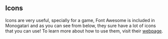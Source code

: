 ## Icons
Icons are very useful, specially for a game, Font Awesome is included in Monogatari and as you can see from below, they sure have a lot of icons that you can use! To learn more about how to use them, visit their [webpage](http://fortawesome.github.io/Font-Awesome/).

<i class="fa fa-glass"></i><i class="fa fa-music"></i><i class="fa fa-search"></i><i class="fa fa-envelope-o"></i><i class="fa fa-heart"></i><i class="fa fa-star"></i><i class="fa fa-star-o"></i><i class="fa fa-user"></i><i class="fa fa-film"></i><i class="fa fa-th-large"></i><i class="fa fa-th"></i><i class="fa fa-th-list"></i><i class="fa fa-check"></i><i class="fa fa-times"></i><i class="fa fa-search-plus"></i><i class="fa fa-search-minus"></i><i class="fa fa-power-off"></i><i class="fa fa-signal"></i><i class="fa fa-cog"></i><i class="fa fa-trash-o"></i><i class="fa fa-home"></i><i class="fa fa-file-o"></i><i class="fa fa-clock-o"></i><i class="fa fa-road"></i><i class="fa fa-download"></i><i class="fa fa-arrow-circle-o-down"></i><i class="fa fa-arrow-circle-o-up"></i><i class="fa fa-inbox"></i><i class="fa fa-play-circle-o"></i><i class="fa fa-repeat"></i><i class="fa fa-refresh"></i><i class="fa fa-list-alt"></i><i class="fa fa-lock"></i><i class="fa fa-flag"></i><i class="fa fa-headphones"></i><i class="fa fa-volume-off"></i><i class="fa fa-volume-down"></i><i class="fa fa-volume-up"></i><i class="fa fa-qrcode"></i><i class="fa fa-barcode"></i><i class="fa fa-tag"></i><i class="fa fa-tags"></i><i class="fa fa-book"></i><i class="fa fa-bookmark"></i><i class="fa fa-print"></i><i class="fa fa-camera"></i><i class="fa fa-font"></i><i class="fa fa-bold"></i><i class="fa fa-italic"></i><i class="fa fa-text-height"></i><i class="fa fa-text-width"></i><i class="fa fa-align-left"></i><i class="fa fa-align-center"></i><i class="fa fa-align-right"></i><i class="fa fa-align-justify"></i><i class="fa fa-list"></i><i class="fa fa-outdent"></i><i class="fa fa-indent"></i><i class="fa fa-video-camera"></i><i class="fa fa-picture-o"></i><i class="fa fa-pencil"></i><i class="fa fa-map-marker"></i><i class="fa fa-adjust"></i><i class="fa fa-tint"></i><i class="fa fa-pencil-square-o"></i><i class="fa fa-share-square-o"></i><i class="fa fa-check-square-o"></i><i class="fa fa-arrows"></i><i class="fa fa-step-backward"></i><i class="fa fa-fast-backward"></i><i class="fa fa-backward"></i><i class="fa fa-play"></i><i class="fa fa-pause"></i><i class="fa fa-stop"></i><i class="fa fa-forward"></i><i class="fa fa-fast-forward"></i><i class="fa fa-step-forward"></i><i class="fa fa-eject"></i><i class="fa fa-chevron-left"></i><i class="fa fa-chevron-right"></i><i class="fa fa-plus-circle"></i><i class="fa fa-minus-circle"></i><i class="fa fa-times-circle"></i><i class="fa fa-check-circle"></i><i class="fa fa-question-circle"></i><i class="fa fa-info-circle"></i><i class="fa fa-crosshairs"></i><i class="fa fa-times-circle-o"></i><i class="fa fa-check-circle-o"></i><i class="fa fa-ban"></i><i class="fa fa-arrow-left"></i><i class="fa fa-arrow-right"></i><i class="fa fa-arrow-up"></i><i class="fa fa-arrow-down"></i><i class="fa fa-share"></i><i class="fa fa-expand"></i><i class="fa fa-compress"></i><i class="fa fa-plus"></i><i class="fa fa-minus"></i><i class="fa fa-asterisk"></i><i class="fa fa-exclamation-circle"></i><i class="fa fa-gift"></i><i class="fa fa-leaf"></i><i class="fa fa-fire"></i><i class="fa fa-eye"></i><i class="fa fa-eye-slash"></i><i class="fa fa-exclamation-triangle"></i><i class="fa fa-plane"></i><i class="fa fa-calendar"></i><i class="fa fa-random"></i><i class="fa fa-comment"></i><i class="fa fa-magnet"></i><i class="fa fa-chevron-up"></i><i class="fa fa-chevron-down"></i><i class="fa fa-retweet"></i><i class="fa fa-shopping-cart"></i><i class="fa fa-folder"></i><i class="fa fa-folder-open"></i><i class="fa fa-arrows-v"></i><i class="fa fa-arrows-h"></i><i class="fa fa-bar-chart"></i><i class="fa fa-twitter-square"></i><i class="fa fa-facebook-square"></i><i class="fa fa-camera-retro"></i><i class="fa fa-key"></i><i class="fa fa-cogs"></i><i class="fa fa-comments"></i><i class="fa fa-thumbs-o-up"></i><i class="fa fa-thumbs-o-down"></i><i class="fa fa-star-half"></i><i class="fa fa-heart-o"></i><i class="fa fa-sign-out"></i><i class="fa fa-linkedin-square"></i><i class="fa fa-thumb-tack"></i><i class="fa fa-external-link"></i><i class="fa fa-sign-in"></i><i class="fa fa-trophy"></i><i class="fa fa-github-square"></i><i class="fa fa-upload"></i><i class="fa fa-lemon-o"></i><i class="fa fa-phone"></i><i class="fa fa-square-o"></i><i class="fa fa-bookmark-o"></i><i class="fa fa-phone-square"></i><i class="fa fa-twitter"></i><i class="fa fa-facebook"></i><i class="fa fa-github"></i><i class="fa fa-unlock"></i><i class="fa fa-credit-card"></i><i class="fa fa-rss"></i><i class="fa fa-hdd-o"></i><i class="fa fa-bullhorn"></i><i class="fa fa-bell"></i><i class="fa fa-certificate"></i><i class="fa fa-hand-o-right"></i><i class="fa fa-hand-o-left"></i><i class="fa fa-hand-o-up"></i><i class="fa fa-hand-o-down"></i><i class="fa fa-arrow-circle-left"></i><i class="fa fa-arrow-circle-right"></i><i class="fa fa-arrow-circle-up"></i><i class="fa fa-arrow-circle-down"></i><i class="fa fa-globe"></i><i class="fa fa-wrench"></i><i class="fa fa-tasks"></i><i class="fa fa-filter"></i><i class="fa fa-briefcase"></i><i class="fa fa-arrows-alt"></i><i class="fa fa-users"></i><i class="fa fa-link"></i><i class="fa fa-cloud"></i><i class="fa fa-flask"></i><i class="fa fa-scissors"></i><i class="fa fa-files-o"></i><i class="fa fa-paperclip"></i><i class="fa fa-floppy-o"></i><i class="fa fa-square"></i><i class="fa fa-bars"></i><i class="fa fa-list-ul"></i><i class="fa fa-list-ol"></i><i class="fa fa-strikethrough"></i><i class="fa fa-underline"></i><i class="fa fa-table"></i><i class="fa fa-magic"></i><i class="fa fa-truck"></i><i class="fa fa-pinterest"></i><i class="fa fa-pinterest-square"></i><i class="fa fa-google-plus-square"></i><i class="fa fa-google-plus"></i><i class="fa fa-money"></i><i class="fa fa-caret-down"></i><i class="fa fa-caret-up"></i><i class="fa fa-caret-left"></i><i class="fa fa-caret-right"></i><i class="fa fa-columns"></i><i class="fa fa-sort"></i><i class="fa fa-sort-desc"></i><i class="fa fa-sort-asc"></i><i class="fa fa-envelope"></i><i class="fa fa-linkedin"></i><i class="fa fa-undo"></i><i class="fa fa-gavel"></i><i class="fa fa-tachometer"></i><i class="fa fa-comment-o"></i><i class="fa fa-comments-o"></i><i class="fa fa-bolt"></i><i class="fa fa-sitemap"></i><i class="fa fa-umbrella"></i><i class="fa fa-clipboard"></i><i class="fa fa-lightbulb-o"></i><i class="fa fa-exchange"></i><i class="fa fa-cloud-download"></i><i class="fa fa-cloud-upload"></i><i class="fa fa-user-md"></i><i class="fa fa-stethoscope"></i><i class="fa fa-suitcase"></i><i class="fa fa-bell-o"></i><i class="fa fa-coffee"></i><i class="fa fa-cutlery"></i><i class="fa fa-file-text-o"></i><i class="fa fa-building-o"></i><i class="fa fa-hospital-o"></i><i class="fa fa-ambulance"></i><i class="fa fa-medkit"></i><i class="fa fa-fighter-jet"></i><i class="fa fa-beer"></i><i class="fa fa-h-square"></i><i class="fa fa-plus-square"></i><i class="fa fa-angle-double-left"></i><i class="fa fa-angle-double-right"></i><i class="fa fa-angle-double-up"></i><i class="fa fa-angle-double-down"></i><i class="fa fa-angle-left"></i><i class="fa fa-angle-right"></i><i class="fa fa-angle-up"></i><i class="fa fa-angle-down"></i><i class="fa fa-desktop"></i><i class="fa fa-laptop"></i><i class="fa fa-tablet"></i><i class="fa fa-mobile"></i><i class="fa fa-circle-o"></i><i class="fa fa-quote-left"></i><i class="fa fa-quote-right"></i><i class="fa fa-spinner"></i><i class="fa fa-circle"></i><i class="fa fa-reply"></i><i class="fa fa-github-alt"></i><i class="fa fa-folder-o"></i><i class="fa fa-folder-open-o"></i><i class="fa fa-smile-o"></i><i class="fa fa-frown-o"></i><i class="fa fa-meh-o"></i><i class="fa fa-gamepad"></i><i class="fa fa-keyboard-o"></i><i class="fa fa-flag-o"></i><i class="fa fa-flag-checkered"></i><i class="fa fa-terminal"></i><i class="fa fa-code"></i><i class="fa fa-reply-all"></i><i class="fa fa-star-half-o"></i><i class="fa fa-location-arrow"></i><i class="fa fa-crop"></i><i class="fa fa-code-fork"></i><i class="fa fa-chain-broken"></i><i class="fa fa-question"></i><i class="fa fa-info"></i><i class="fa fa-exclamation"></i><i class="fa fa-superscript"></i><i class="fa fa-subscript"></i><i class="fa fa-eraser"></i><i class="fa fa-puzzle-piece"></i><i class="fa fa-microphone"></i><i class="fa fa-microphone-slash"></i><i class="fa fa-shield"></i><i class="fa fa-calendar-o"></i><i class="fa fa-fire-extinguisher"></i><i class="fa fa-rocket"></i><i class="fa fa-maxcdn"></i><i class="fa fa-chevron-circle-left"></i><i class="fa fa-chevron-circle-right"></i><i class="fa fa-chevron-circle-up"></i><i class="fa fa-chevron-circle-down"></i><i class="fa fa-html5"></i><i class="fa fa-css3"></i><i class="fa fa-anchor"></i><i class="fa fa-unlock-alt"></i><i class="fa fa-bullseye"></i><i class="fa fa-ellipsis-h"></i><i class="fa fa-ellipsis-v"></i><i class="fa fa-rss-square"></i><i class="fa fa-play-circle"></i><i class="fa fa-ticket"></i><i class="fa fa-minus-square"></i><i class="fa fa-minus-square-o"></i><i class="fa fa-level-up"></i><i class="fa fa-level-down"></i><i class="fa fa-check-square"></i><i class="fa fa-pencil-square"></i><i class="fa fa-external-link-square"></i><i class="fa fa-share-square"></i><i class="fa fa-compass"></i><i class="fa fa-caret-square-o-down"></i><i class="fa fa-caret-square-o-up"></i><i class="fa fa-caret-square-o-right"></i><i class="fa fa-eur"></i><i class="fa fa-gbp"></i><i class="fa fa-usd"></i><i class="fa fa-inr"></i><i class="fa fa-jpy"></i><i class="fa fa-rub"></i><i class="fa fa-krw"></i><i class="fa fa-btc"></i><i class="fa fa-file"></i><i class="fa fa-file-text"></i><i class="fa fa-sort-alpha-asc"></i><i class="fa fa-sort-alpha-desc"></i><i class="fa fa-sort-amount-asc"></i><i class="fa fa-sort-amount-desc"></i><i class="fa fa-sort-numeric-asc"></i><i class="fa fa-sort-numeric-desc"></i><i class="fa fa-thumbs-up"></i><i class="fa fa-thumbs-down"></i><i class="fa fa-youtube-square"></i><i class="fa fa-youtube"></i><i class="fa fa-xing"></i><i class="fa fa-xing-square"></i><i class="fa fa-youtube-play"></i><i class="fa fa-dropbox"></i><i class="fa fa-stack-overflow"></i><i class="fa fa-instagram"></i><i class="fa fa-flickr"></i><i class="fa fa-adn"></i><i class="fa fa-bitbucket"></i><i class="fa fa-bitbucket-square"></i><i class="fa fa-tumblr"></i><i class="fa fa-tumblr-square"></i><i class="fa fa-long-arrow-down"></i><i class="fa fa-long-arrow-up"></i><i class="fa fa-long-arrow-left"></i><i class="fa fa-long-arrow-right"></i><i class="fa fa-apple"></i><i class="fa fa-windows"></i><i class="fa fa-android"></i><i class="fa fa-linux"></i><i class="fa fa-dribbble"></i><i class="fa fa-skype"></i><i class="fa fa-foursquare"></i><i class="fa fa-trello"></i><i class="fa fa-female"></i><i class="fa fa-male"></i><i class="fa fa-gratipay"></i><i class="fa fa-sun-o"></i><i class="fa fa-moon-o"></i><i class="fa fa-archive"></i><i class="fa fa-bug"></i><i class="fa fa-vk"></i><i class="fa fa-weibo"></i><i class="fa fa-renren"></i><i class="fa fa-pagelines"></i><i class="fa fa-stack-exchange"></i><i class="fa fa-arrow-circle-o-right"></i><i class="fa fa-arrow-circle-o-left"></i><i class="fa fa-caret-square-o-left"></i><i class="fa fa-dot-circle-o"></i><i class="fa fa-wheelchair"></i><i class="fa fa-vimeo-square"></i><i class="fa fa-try"></i><i class="fa fa-plus-square-o"></i><i class="fa fa-space-shuttle"></i><i class="fa fa-slack"></i><i class="fa fa-envelope-square"></i><i class="fa fa-wordpress"></i><i class="fa fa-openid"></i><i class="fa fa-university"></i><i class="fa fa-graduation-cap"></i><i class="fa fa-yahoo"></i><i class="fa fa-google"></i><i class="fa fa-reddit"></i><i class="fa fa-reddit-square"></i><i class="fa fa-stumbleupon-circle"></i><i class="fa fa-stumbleupon"></i><i class="fa fa-delicious"></i><i class="fa fa-digg"></i><i class="fa fa-pied-piper"></i><i class="fa fa-pied-piper-alt"></i><i class="fa fa-drupal"></i><i class="fa fa-joomla"></i><i class="fa fa-language"></i><i class="fa fa-fax"></i><i class="fa fa-building"></i><i class="fa fa-child"></i><i class="fa fa-paw"></i><i class="fa fa-spoon"></i><i class="fa fa-cube"></i><i class="fa fa-cubes"></i><i class="fa fa-behance"></i><i class="fa fa-behance-square"></i><i class="fa fa-steam"></i><i class="fa fa-steam-square"></i><i class="fa fa-recycle"></i><i class="fa fa-car"></i><i class="fa fa-taxi"></i><i class="fa fa-tree"></i><i class="fa fa-spotify"></i><i class="fa fa-deviantart"></i><i class="fa fa-soundcloud"></i><i class="fa fa-database"></i><i class="fa fa-file-pdf-o"></i><i class="fa fa-file-word-o"></i><i class="fa fa-file-excel-o"></i><i class="fa fa-file-powerpoint-o"></i><i class="fa fa-file-image-o"></i><i class="fa fa-file-archive-o"></i><i class="fa fa-file-audio-o"></i><i class="fa fa-file-video-o"></i><i class="fa fa-file-code-o"></i><i class="fa fa-vine"></i><i class="fa fa-codepen"></i><i class="fa fa-jsfiddle"></i><i class="fa fa-life-ring"></i><i class="fa fa-circle-o-notch"></i><i class="fa fa-rebel"></i><i class="fa fa-empire"></i><i class="fa fa-git-square"></i><i class="fa fa-git"></i><i class="fa fa-hacker-news"></i><i class="fa fa-tencent-weibo"></i><i class="fa fa-qq"></i><i class="fa fa-weixin"></i><i class="fa fa-paper-plane"></i><i class="fa fa-paper-plane-o"></i><i class="fa fa-history"></i><i class="fa fa-circle-thin"></i><i class="fa fa-header"></i><i class="fa fa-paragraph"></i><i class="fa fa-sliders"></i><i class="fa fa-share-alt"></i><i class="fa fa-share-alt-square"></i><i class="fa fa-bomb"></i><i class="fa fa-futbol-o"></i><i class="fa fa-tty"></i><i class="fa fa-binoculars"></i><i class="fa fa-plug"></i><i class="fa fa-slideshare"></i><i class="fa fa-twitch"></i><i class="fa fa-yelp"></i><i class="fa fa-newspaper-o"></i><i class="fa fa-wifi"></i><i class="fa fa-calculator"></i><i class="fa fa-paypal"></i><i class="fa fa-google-wallet"></i><i class="fa fa-cc-visa"></i><i class="fa fa-cc-mastercard"></i><i class="fa fa-cc-discover"></i><i class="fa fa-cc-amex"></i><i class="fa fa-cc-paypal"></i><i class="fa fa-cc-stripe"></i><i class="fa fa-bell-slash"></i><i class="fa fa-bell-slash-o"></i><i class="fa fa-trash"></i><i class="fa fa-copyright"></i><i class="fa fa-at"></i><i class="fa fa-eyedropper"></i><i class="fa fa-paint-brush"></i><i class="fa fa-birthday-cake"></i><i class="fa fa-area-chart"></i><i class="fa fa-pie-chart"></i><i class="fa fa-line-chart"></i><i class="fa fa-lastfm"></i><i class="fa fa-lastfm-square"></i><i class="fa fa-toggle-off"></i><i class="fa fa-toggle-on"></i><i class="fa fa-bicycle"></i><i class="fa fa-bus"></i><i class="fa fa-ioxhost"></i><i class="fa fa-angellist"></i><i class="fa fa-cc"></i><i class="fa fa-ils"></i><i class="fa fa-meanpath"></i><i class="fa fa-buysellads"></i><i class="fa fa-connectdevelop"></i><i class="fa fa-dashcube"></i><i class="fa fa-forumbee"></i><i class="fa fa-leanpub"></i><i class="fa fa-sellsy"></i><i class="fa fa-shirtsinbulk"></i><i class="fa fa-simplybuilt"></i><i class="fa fa-skyatlas"></i><i class="fa fa-cart-plus"></i><i class="fa fa-cart-arrow-down"></i><i class="fa fa-diamond"></i><i class="fa fa-ship"></i><i class="fa fa-user-secret"></i><i class="fa fa-motorcycle"></i><i class="fa fa-street-view"></i><i class="fa fa-heartbeat"></i><i class="fa fa-venus"></i><i class="fa fa-mars"></i><i class="fa fa-mercury"></i><i class="fa fa-transgender"></i><i class="fa fa-transgender-alt"></i><i class="fa fa-venus-double"></i><i class="fa fa-mars-double"></i><i class="fa fa-venus-mars"></i><i class="fa fa-mars-stroke"></i><i class="fa fa-mars-stroke-v"></i><i class="fa fa-mars-stroke-h"></i><i class="fa fa-neuter"></i><i class="fa fa-facebook-official"></i><i class="fa fa-pinterest-p"></i><i class="fa fa-whatsapp"></i><i class="fa fa-server"></i><i class="fa fa-user-plus"></i><i class="fa fa-user-times"></i><i class="fa fa-bed"></i><i class="fa fa-viacoin"></i><i class="fa fa-train"></i><i class="fa fa-subway"></i><i class="fa fa-medium"></i><i class="fa fa-bed"></i><i class="fa fa-buysellads"></i><i class="fa fa-cart-arrow-down"></i><i class="fa fa-cart-plus"></i><i class="fa fa-connectdevelop"></i><i class="fa fa-dashcube"></i><i class="fa fa-diamond"></i><i class="fa fa-facebook-official"></i><i class="fa fa-forumbee"></i><i class="fa fa-heartbeat"></i><i class="fa fa-hotel"></i><i class="fa fa-leanpub"></i><i class="fa fa-mars"></i><i class="fa fa-mars-double"></i><i class="fa fa-mars-stroke"></i><i class="fa fa-mars-stroke-h"></i><i class="fa fa-mars-stroke-v"></i><i class="fa fa-medium"></i><i class="fa fa-mercury"></i><i class="fa fa-motorcycle"></i><i class="fa fa-neuter"></i><i class="fa fa-pinterest-p"></i><i class="fa fa-sellsy"></i><i class="fa fa-server"></i><i class="fa fa-ship"></i><i class="fa fa-shirtsinbulk"></i><i class="fa fa-simplybuilt"></i><i class="fa fa-skyatlas"></i><i class="fa fa-street-view"></i><i class="fa fa-subway"></i><i class="fa fa-train"></i><i class="fa fa-transgender"></i><i class="fa fa-transgender-alt"></i><i class="fa fa-user-plus"></i><i class="fa fa-user-secret"></i><i class="fa fa-user-times"></i><i class="fa fa-venus"></i><i class="fa fa-venus-double"></i><i class="fa fa-venus-mars"></i><i class="fa fa-viacoin"></i><i class="fa fa-whatsapp"></i><i class="fa fa-adjust"></i><i class="fa fa-anchor"></i><i class="fa fa-archive"></i><i class="fa fa-area-chart"></i><i class="fa fa-arrows"></i><i class="fa fa-arrows-h"></i><i class="fa fa-arrows-v"></i><i class="fa fa-asterisk"></i><i class="fa fa-at"></i><i class="fa fa-automobile"></i><i class="fa fa-ban"></i><i class="fa fa-bank"></i><i class="fa fa-bar-chart"></i><i class="fa fa-bar-chart-o"></i><i class="fa fa-barcode"></i><i class="fa fa-bars"></i><i class="fa fa-bed"></i><i class="fa fa-beer"></i><i class="fa fa-bell"></i><i class="fa fa-bell-o"></i><i class="fa fa-bell-slash"></i><i class="fa fa-bell-slash-o"></i><i class="fa fa-bicycle"></i><i class="fa fa-binoculars"></i><i class="fa fa-birthday-cake"></i><i class="fa fa-bolt"></i><i class="fa fa-bomb"></i><i class="fa fa-book"></i><i class="fa fa-bookmark"></i><i class="fa fa-bookmark-o"></i><i class="fa fa-briefcase"></i><i class="fa fa-bug"></i><i class="fa fa-building"></i><i class="fa fa-building-o"></i><i class="fa fa-bullhorn"></i><i class="fa fa-bullseye"></i><i class="fa fa-bus"></i><i class="fa fa-cab"></i><i class="fa fa-calculator"></i><i class="fa fa-calendar"></i><i class="fa fa-calendar-o"></i><i class="fa fa-camera"></i><i class="fa fa-camera-retro"></i><i class="fa fa-car"></i><i class="fa fa-caret-square-o-down"></i><i class="fa fa-caret-square-o-left"></i><i class="fa fa-caret-square-o-right"></i><i class="fa fa-caret-square-o-up"></i><i class="fa fa-cart-arrow-down"></i><i class="fa fa-cart-plus"></i><i class="fa fa-cc"></i><i class="fa fa-certificate"></i><i class="fa fa-check"></i><i class="fa fa-check-circle"></i><i class="fa fa-check-circle-o"></i><i class="fa fa-check-square"></i><i class="fa fa-check-square-o"></i><i class="fa fa-child"></i><i class="fa fa-circle"></i><i class="fa fa-circle-o"></i><i class="fa fa-circle-o-notch"></i><i class="fa fa-circle-thin"></i><i class="fa fa-clock-o"></i><i class="fa fa-close"></i><i class="fa fa-cloud"></i><i class="fa fa-cloud-download"></i><i class="fa fa-cloud-upload"></i><i class="fa fa-code"></i><i class="fa fa-code-fork"></i><i class="fa fa-coffee"></i><i class="fa fa-cog"></i><i class="fa fa-cogs"></i><i class="fa fa-comment"></i><i class="fa fa-comment-o"></i><i class="fa fa-comments"></i><i class="fa fa-comments-o"></i><i class="fa fa-compass"></i><i class="fa fa-copyright"></i><i class="fa fa-credit-card"></i><i class="fa fa-crop"></i><i class="fa fa-crosshairs"></i><i class="fa fa-cube"></i><i class="fa fa-cubes"></i><i class="fa fa-cutlery"></i><i class="fa fa-dashboard"></i><i class="fa fa-database"></i><i class="fa fa-desktop"></i><i class="fa fa-diamond"></i><i class="fa fa-dot-circle-o"></i><i class="fa fa-download"></i><i class="fa fa-edit"></i><i class="fa fa-ellipsis-h"></i><i class="fa fa-ellipsis-v"></i><i class="fa fa-envelope"></i><i class="fa fa-envelope-o"></i><i class="fa fa-envelope-square"></i><i class="fa fa-eraser"></i><i class="fa fa-exchange"></i><i class="fa fa-exclamation"></i><i class="fa fa-exclamation-circle"></i><i class="fa fa-exclamation-triangle"></i><i class="fa fa-external-link"></i><i class="fa fa-external-link-square"></i><i class="fa fa-eye"></i><i class="fa fa-eye-slash"></i><i class="fa fa-eyedropper"></i><i class="fa fa-fax"></i><i class="fa fa-female"></i><i class="fa fa-fighter-jet"></i><i class="fa fa-file-archive-o"></i><i class="fa fa-file-audio-o"></i><i class="fa fa-file-code-o"></i><i class="fa fa-file-excel-o"></i><i class="fa fa-file-image-o"></i><i class="fa fa-file-movie-o"></i><i class="fa fa-file-pdf-o"></i><i class="fa fa-file-photo-o"></i><i class="fa fa-file-picture-o"></i><i class="fa fa-file-powerpoint-o"></i><i class="fa fa-file-sound-o"></i><i class="fa fa-file-video-o"></i><i class="fa fa-file-word-o"></i><i class="fa fa-file-zip-o"></i><i class="fa fa-film"></i><i class="fa fa-filter"></i><i class="fa fa-fire"></i><i class="fa fa-fire-extinguisher"></i><i class="fa fa-flag"></i><i class="fa fa-flag-checkered"></i><i class="fa fa-flag-o"></i><i class="fa fa-flash"></i><i class="fa fa-flask"></i><i class="fa fa-folder"></i><i class="fa fa-folder-o"></i><i class="fa fa-folder-open"></i><i class="fa fa-folder-open-o"></i><i class="fa fa-frown-o"></i><i class="fa fa-futbol-o"></i><i class="fa fa-gamepad"></i><i class="fa fa-gavel"></i><i class="fa fa-gear"></i><i class="fa fa-gears"></i><i class="fa fa-genderless"></i><i class="fa fa-gift"></i><i class="fa fa-glass"></i><i class="fa fa-globe"></i><i class="fa fa-graduation-cap"></i><i class="fa fa-group"></i><i class="fa fa-hdd-o"></i><i class="fa fa-headphones"></i><i class="fa fa-heart"></i><i class="fa fa-heart-o"></i><i class="fa fa-heartbeat"></i><i class="fa fa-history"></i><i class="fa fa-home"></i><i class="fa fa-hotel"></i><i class="fa fa-image"></i><i class="fa fa-inbox"></i><i class="fa fa-info"></i><i class="fa fa-info-circle"></i><i class="fa fa-institution"></i><i class="fa fa-key"></i><i class="fa fa-keyboard-o"></i><i class="fa fa-language"></i><i class="fa fa-laptop"></i><i class="fa fa-leaf"></i><i class="fa fa-legal"></i><i class="fa fa-lemon-o"></i><i class="fa fa-level-down"></i><i class="fa fa-level-up"></i><i class="fa fa-life-bouy"></i><i class="fa fa-life-buoy"></i><i class="fa fa-life-ring"></i><i class="fa fa-life-saver"></i><i class="fa fa-lightbulb-o"></i><i class="fa fa-line-chart"></i><i class="fa fa-location-arrow"></i><i class="fa fa-lock"></i><i class="fa fa-magic"></i><i class="fa fa-magnet"></i><i class="fa fa-mail-forward"></i><i class="fa fa-mail-reply"></i><i class="fa fa-mail-reply-all"></i><i class="fa fa-male"></i><i class="fa fa-map-marker"></i><i class="fa fa-meh-o"></i><i class="fa fa-microphone"></i><i class="fa fa-microphone-slash"></i><i class="fa fa-minus"></i><i class="fa fa-minus-circle"></i><i class="fa fa-minus-square"></i><i class="fa fa-minus-square-o"></i><i class="fa fa-mobile"></i><i class="fa fa-mobile-phone"></i><i class="fa fa-money"></i><i class="fa fa-moon-o"></i><i class="fa fa-mortar-board"></i><i class="fa fa-motorcycle"></i><i class="fa fa-music"></i><i class="fa fa-navicon"></i><i class="fa fa-newspaper-o"></i><i class="fa fa-paint-brush"></i><i class="fa fa-paper-plane"></i><i class="fa fa-paper-plane-o"></i><i class="fa fa-paw"></i><i class="fa fa-pencil"></i><i class="fa fa-pencil-square"></i><i class="fa fa-pencil-square-o"></i><i class="fa fa-phone"></i><i class="fa fa-phone-square"></i><i class="fa fa-photo"></i><i class="fa fa-picture-o"></i><i class="fa fa-pie-chart"></i><i class="fa fa-plane"></i><i class="fa fa-plug"></i><i class="fa fa-plus"></i><i class="fa fa-plus-circle"></i><i class="fa fa-plus-square"></i><i class="fa fa-plus-square-o"></i><i class="fa fa-power-off"></i><i class="fa fa-print"></i><i class="fa fa-puzzle-piece"></i><i class="fa fa-qrcode"></i><i class="fa fa-question"></i><i class="fa fa-question-circle"></i><i class="fa fa-quote-left"></i><i class="fa fa-quote-right"></i><i class="fa fa-random"></i><i class="fa fa-recycle"></i><i class="fa fa-refresh"></i><i class="fa fa-remove"></i><i class="fa fa-reorder"></i><i class="fa fa-reply"></i><i class="fa fa-reply-all"></i><i class="fa fa-retweet"></i><i class="fa fa-road"></i><i class="fa fa-rocket"></i><i class="fa fa-rss"></i><i class="fa fa-rss-square"></i><i class="fa fa-search"></i><i class="fa fa-search-minus"></i><i class="fa fa-search-plus"></i><i class="fa fa-send"></i><i class="fa fa-send-o"></i><i class="fa fa-server"></i><i class="fa fa-share"></i><i class="fa fa-share-alt"></i><i class="fa fa-share-alt-square"></i><i class="fa fa-share-square"></i><i class="fa fa-share-square-o"></i><i class="fa fa-shield"></i><i class="fa fa-ship"></i><i class="fa fa-shopping-cart"></i><i class="fa fa-sign-in"></i><i class="fa fa-sign-out"></i><i class="fa fa-signal"></i><i class="fa fa-sitemap"></i><i class="fa fa-sliders"></i><i class="fa fa-smile-o"></i><i class="fa fa-soccer-ball-o"></i><i class="fa fa-sort"></i><i class="fa fa-sort-alpha-asc"></i><i class="fa fa-sort-alpha-desc"></i><i class="fa fa-sort-amount-asc"></i><i class="fa fa-sort-amount-desc"></i><i class="fa fa-sort-asc"></i><i class="fa fa-sort-desc"></i><i class="fa fa-sort-down"></i><i class="fa fa-sort-numeric-asc"></i><i class="fa fa-sort-numeric-desc"></i><i class="fa fa-sort-up"></i><i class="fa fa-space-shuttle"></i><i class="fa fa-spinner"></i><i class="fa fa-spoon"></i><i class="fa fa-square"></i><i class="fa fa-square-o"></i><i class="fa fa-star"></i><i class="fa fa-star-half"></i><i class="fa fa-star-half-empty"></i><i class="fa fa-star-half-full"></i><i class="fa fa-star-half-o"></i><i class="fa fa-star-o"></i><i class="fa fa-street-view"></i><i class="fa fa-suitcase"></i><i class="fa fa-sun-o"></i><i class="fa fa-support"></i><i class="fa fa-tablet"></i><i class="fa fa-tachometer"></i><i class="fa fa-tag"></i><i class="fa fa-tags"></i><i class="fa fa-tasks"></i><i class="fa fa-taxi"></i><i class="fa fa-terminal"></i><i class="fa fa-thumb-tack"></i><i class="fa fa-thumbs-down"></i><i class="fa fa-thumbs-o-down"></i><i class="fa fa-thumbs-o-up"></i><i class="fa fa-thumbs-up"></i><i class="fa fa-ticket"></i><i class="fa fa-times"></i><i class="fa fa-times-circle"></i><i class="fa fa-times-circle-o"></i><i class="fa fa-tint"></i><i class="fa fa-toggle-down"></i><i class="fa fa-toggle-left"></i><i class="fa fa-toggle-off"></i><i class="fa fa-toggle-on"></i><i class="fa fa-toggle-right"></i><i class="fa fa-toggle-up"></i><i class="fa fa-trash"></i><i class="fa fa-trash-o"></i><i class="fa fa-tree"></i><i class="fa fa-trophy"></i><i class="fa fa-truck"></i><i class="fa fa-tty"></i><i class="fa fa-umbrella"></i><i class="fa fa-university"></i><i class="fa fa-unlock"></i><i class="fa fa-unlock-alt"></i><i class="fa fa-unsorted"></i><i class="fa fa-upload"></i><i class="fa fa-user"></i><i class="fa fa-user-plus"></i><i class="fa fa-user-secret"></i><i class="fa fa-user-times"></i><i class="fa fa-users"></i><i class="fa fa-video-camera"></i><i class="fa fa-volume-down"></i><i class="fa fa-volume-off"></i><i class="fa fa-volume-up"></i><i class="fa fa-warning"></i><i class="fa fa-wheelchair"></i><i class="fa fa-wifi"></i><i class="fa fa-wrench"></i><i class="fa fa-ambulance"></i><i class="fa fa-automobile"></i><i class="fa fa-bicycle"></i><i class="fa fa-bus"></i><i class="fa fa-cab"></i><i class="fa fa-car"></i><i class="fa fa-fighter-jet"></i><i class="fa fa-motorcycle"></i><i class="fa fa-plane"></i><i class="fa fa-rocket"></i><i class="fa fa-ship"></i><i class="fa fa-space-shuttle"></i><i class="fa fa-subway"></i><i class="fa fa-taxi"></i><i class="fa fa-train"></i><i class="fa fa-truck"></i><i class="fa fa-wheelchair"></i><i class="fa fa-circle-thin"></i><i class="fa fa-genderless"></i><i class="fa fa-mars"></i><i class="fa fa-mars-double"></i><i class="fa fa-mars-stroke"></i><i class="fa fa-mars-stroke-h"></i><i class="fa fa-mars-stroke-v"></i><i class="fa fa-mercury"></i><i class="fa fa-neuter"></i><i class="fa fa-transgender"></i><i class="fa fa-transgender-alt"></i><i class="fa fa-venus"></i><i class="fa fa-venus-double"></i><i class="fa fa-venus-mars"></i><i class="fa fa-file"></i><i class="fa fa-file-archive-o"></i><i class="fa fa-file-audio-o"></i><i class="fa fa-file-code-o"></i><i class="fa fa-file-excel-o"></i><i class="fa fa-file-image-o"></i><i class="fa fa-file-movie-o"></i><i class="fa fa-file-o"></i><i class="fa fa-file-pdf-o"></i><i class="fa fa-file-photo-o"></i><i class="fa fa-file-picture-o"></i><i class="fa fa-file-powerpoint-o"></i><i class="fa fa-file-sound-o"></i><i class="fa fa-file-text"></i><i class="fa fa-file-text-o"></i><i class="fa fa-file-video-o"></i><i class="fa fa-file-word-o"></i><i class="fa fa-file-zip-o"></i><i class="fa fa-circle-o-notch"></i><i class="fa fa-cog"></i><i class="fa fa-gear"></i><i class="fa fa-refresh"></i><i class="fa fa-spinner"></i><i class="fa fa-check-square"></i><i class="fa fa-check-square-o"></i><i class="fa fa-circle"></i><i class="fa fa-circle-o"></i><i class="fa fa-dot-circle-o"></i><i class="fa fa-minus-square"></i><i class="fa fa-minus-square-o"></i><i class="fa fa-plus-square"></i><i class="fa fa-plus-square-o"></i><i class="fa fa-square"></i><i class="fa fa-square-o"></i><i class="fa fa-cc-amex"></i><i class="fa fa-cc-discover"></i><i class="fa fa-cc-mastercard"></i><i class="fa fa-cc-paypal"></i><i class="fa fa-cc-stripe"></i><i class="fa fa-cc-visa"></i><i class="fa fa-credit-card"></i><i class="fa fa-google-wallet"></i><i class="fa fa-paypal"></i><i class="fa fa-area-chart"></i><i class="fa fa-bar-chart"></i><i class="fa fa-bar-chart-o"></i><i class="fa fa-line-chart"></i><i class="fa fa-pie-chart"></i><i class="fa fa-bitcoin"></i><i class="fa fa-btc"></i><i class="fa fa-cny"></i><i class="fa fa-dollar"></i><i class="fa fa-eur"></i><i class="fa fa-euro"></i><i class="fa fa-gbp"></i><i class="fa fa-ils"></i><i class="fa fa-inr"></i><i class="fa fa-jpy"></i><i class="fa fa-krw"></i><i class="fa fa-money"></i><i class="fa fa-rmb"></i><i class="fa fa-rouble"></i><i class="fa fa-rub"></i><i class="fa fa-ruble"></i><i class="fa fa-rupee"></i><i class="fa fa-shekel"></i><i class="fa fa-sheqel"></i><i class="fa fa-try"></i><i class="fa fa-turkish-lira"></i><i class="fa fa-usd"></i><i class="fa fa-won"></i><i class="fa fa-yen"></i><i class="fa fa-align-center"></i><i class="fa fa-align-justify"></i><i class="fa fa-align-left"></i><i class="fa fa-align-right"></i><i class="fa fa-bold"></i><i class="fa fa-chain"></i><i class="fa fa-chain-broken"></i><i class="fa fa-clipboard"></i><i class="fa fa-columns"></i><i class="fa fa-copy"></i><i class="fa fa-cut"></i><i class="fa fa-dedent"></i><i class="fa fa-eraser"></i><i class="fa fa-file"></i><i class="fa fa-file-o"></i><i class="fa fa-file-text"></i><i class="fa fa-file-text-o"></i><i class="fa fa-files-o"></i><i class="fa fa-floppy-o"></i><i class="fa fa-font"></i><i class="fa fa-header"></i><i class="fa fa-indent"></i><i class="fa fa-italic"></i><i class="fa fa-link"></i><i class="fa fa-list"></i><i class="fa fa-list-alt"></i><i class="fa fa-list-ol"></i><i class="fa fa-list-ul"></i><i class="fa fa-outdent"></i><i class="fa fa-paperclip"></i><i class="fa fa-paragraph"></i><i class="fa fa-paste"></i><i class="fa fa-repeat"></i><i class="fa fa-rotate-left"></i><i class="fa fa-rotate-right"></i><i class="fa fa-save"></i><i class="fa fa-scissors"></i><i class="fa fa-strikethrough"></i><i class="fa fa-subscript"></i><i class="fa fa-superscript"></i><i class="fa fa-table"></i><i class="fa fa-text-height"></i><i class="fa fa-text-width"></i><i class="fa fa-th"></i><i class="fa fa-th-large"></i><i class="fa fa-th-list"></i><i class="fa fa-underline"></i><i class="fa fa-undo"></i><i class="fa fa-unlink"></i><i class="fa fa-angle-double-down"></i><i class="fa fa-angle-double-left"></i><i class="fa fa-angle-double-right"></i><i class="fa fa-angle-double-up"></i><i class="fa fa-angle-down"></i><i class="fa fa-angle-left"></i><i class="fa fa-angle-right"></i><i class="fa fa-angle-up"></i><i class="fa fa-arrow-circle-down"></i><i class="fa fa-arrow-circle-left"></i><i class="fa fa-arrow-circle-o-down"></i><i class="fa fa-arrow-circle-o-left"></i><i class="fa fa-arrow-circle-o-right"></i><i class="fa fa-arrow-circle-o-up"></i><i class="fa fa-arrow-circle-right"></i><i class="fa fa-arrow-circle-up"></i><i class="fa fa-arrow-down"></i><i class="fa fa-arrow-left"></i><i class="fa fa-arrow-right"></i><i class="fa fa-arrow-up"></i><i class="fa fa-arrows"></i><i class="fa fa-arrows-alt"></i><i class="fa fa-arrows-h"></i><i class="fa fa-arrows-v"></i><i class="fa fa-caret-down"></i><i class="fa fa-caret-left"></i><i class="fa fa-caret-right"></i><i class="fa fa-caret-square-o-down"></i><i class="fa fa-caret-square-o-left"></i><i class="fa fa-caret-square-o-right"></i><i class="fa fa-caret-square-o-up"></i><i class="fa fa-caret-up"></i><i class="fa fa-chevron-circle-down"></i><i class="fa fa-chevron-circle-left"></i><i class="fa fa-chevron-circle-right"></i><i class="fa fa-chevron-circle-up"></i><i class="fa fa-chevron-down"></i><i class="fa fa-chevron-left"></i><i class="fa fa-chevron-right"></i><i class="fa fa-chevron-up"></i><i class="fa fa-hand-o-down"></i><i class="fa fa-hand-o-left"></i><i class="fa fa-hand-o-right"></i><i class="fa fa-hand-o-up"></i><i class="fa fa-long-arrow-down"></i><i class="fa fa-long-arrow-left"></i><i class="fa fa-long-arrow-right"></i><i class="fa fa-long-arrow-up"></i><i class="fa fa-toggle-down"></i><i class="fa fa-toggle-left"></i><i class="fa fa-toggle-right"></i><i class="fa fa-toggle-up"></i><i class="fa fa-arrows-alt"></i><i class="fa fa-backward"></i><i class="fa fa-compress"></i><i class="fa fa-eject"></i><i class="fa fa-expand"></i><i class="fa fa-fast-backward"></i><i class="fa fa-fast-forward"></i><i class="fa fa-forward"></i><i class="fa fa-pause"></i><i class="fa fa-play"></i><i class="fa fa-play-circle"></i><i class="fa fa-play-circle-o"></i><i class="fa fa-step-backward"></i><i class="fa fa-step-forward"></i><i class="fa fa-stop"></i><i class="fa fa-youtube-play"></i><i class="fa fa-adn"></i><i class="fa fa-android"></i><i class="fa fa-angellist"></i><i class="fa fa-apple"></i><i class="fa fa-behance"></i><i class="fa fa-behance-square"></i><i class="fa fa-bitbucket"></i><i class="fa fa-bitbucket-square"></i><i class="fa fa-bitcoin"></i><i class="fa fa-btc"></i><i class="fa fa-buysellads"></i><i class="fa fa-cc-amex"></i><i class="fa fa-cc-discover"></i><i class="fa fa-cc-mastercard"></i><i class="fa fa-cc-paypal"></i><i class="fa fa-cc-stripe"></i><i class="fa fa-cc-visa"></i><i class="fa fa-codepen"></i><i class="fa fa-connectdevelop"></i><i class="fa fa-css3"></i><i class="fa fa-dashcube"></i><i class="fa fa-delicious"></i><i class="fa fa-deviantart"></i><i class="fa fa-digg"></i><i class="fa fa-dribbble"></i><i class="fa fa-dropbox"></i><i class="fa fa-drupal"></i><i class="fa fa-empire"></i><i class="fa fa-facebook"></i><i class="fa fa-facebook-f"></i><i class="fa fa-facebook-official"></i><i class="fa fa-facebook-square"></i><i class="fa fa-flickr"></i><i class="fa fa-forumbee"></i><i class="fa fa-foursquare"></i><i class="fa fa-ge"></i><i class="fa fa-git"></i><i class="fa fa-git-square"></i><i class="fa fa-github"></i><i class="fa fa-github-alt"></i><i class="fa fa-github-square"></i><i class="fa fa-gittip"></i><i class="fa fa-google"></i><i class="fa fa-google-plus"></i><i class="fa fa-google-plus-square"></i><i class="fa fa-google-wallet"></i><i class="fa fa-gratipay"></i><i class="fa fa-hacker-news"></i><i class="fa fa-html5"></i><i class="fa fa-instagram"></i><i class="fa fa-ioxhost"></i><i class="fa fa-joomla"></i><i class="fa fa-jsfiddle"></i><i class="fa fa-lastfm"></i><i class="fa fa-lastfm-square"></i><i class="fa fa-leanpub"></i><i class="fa fa-linkedin"></i><i class="fa fa-linkedin-square"></i><i class="fa fa-linux"></i><i class="fa fa-maxcdn"></i><i class="fa fa-meanpath"></i><i class="fa fa-medium"></i><i class="fa fa-openid"></i><i class="fa fa-pagelines"></i><i class="fa fa-paypal"></i><i class="fa fa-pied-piper"></i><i class="fa fa-pied-piper-alt"></i><i class="fa fa-pinterest"></i><i class="fa fa-pinterest-p"></i><i class="fa fa-pinterest-square"></i><i class="fa fa-qq"></i><i class="fa fa-ra"></i><i class="fa fa-rebel"></i><i class="fa fa-reddit"></i><i class="fa fa-reddit-square"></i><i class="fa fa-renren"></i><i class="fa fa-sellsy"></i><i class="fa fa-share-alt"></i><i class="fa fa-share-alt-square"></i><i class="fa fa-shirtsinbulk"></i><i class="fa fa-simplybuilt"></i><i class="fa fa-skyatlas"></i><i class="fa fa-skype"></i><i class="fa fa-slack"></i><i class="fa fa-slideshare"></i><i class="fa fa-soundcloud"></i><i class="fa fa-spotify"></i><i class="fa fa-stack-exchange"></i><i class="fa fa-stack-overflow"></i><i class="fa fa-steam"></i><i class="fa fa-steam-square"></i><i class="fa fa-stumbleupon"></i><i class="fa fa-stumbleupon-circle"></i><i class="fa fa-tencent-weibo"></i><i class="fa fa-trello"></i><i class="fa fa-tumblr"></i><i class="fa fa-tumblr-square"></i><i class="fa fa-twitch"></i><i class="fa fa-twitter"></i><i class="fa fa-twitter-square"></i><i class="fa fa-viacoin"></i><i class="fa fa-vimeo-square"></i><i class="fa fa-vine"></i><i class="fa fa-vk"></i><i class="fa fa-wechat"></i><i class="fa fa-weibo"></i><i class="fa fa-weixin"></i><i class="fa fa-whatsapp"></i><i class="fa fa-windows"></i><i class="fa fa-wordpress"></i><i class="fa fa-xing"></i><i class="fa fa-xing-square"></i><i class="fa fa-yahoo"></i><i class="fa fa-yelp"></i><i class="fa fa-youtube"></i><i class="fa fa-youtube-play"></i><i class="fa fa-youtube-square"></i><i class="fa fa-ambulance"></i><i class="fa fa-h-square"></i><i class="fa fa-heart"></i><i class="fa fa-heart-o"></i><i class="fa fa-heartbeat"></i><i class="fa fa-hospital-o"></i><i class="fa fa-medkit"></i><i class="fa fa-plus-square"></i><i class="fa fa-stethoscope"></i><i class="fa fa-user-md"></i><i class="fa fa-wheelchair"></i>
